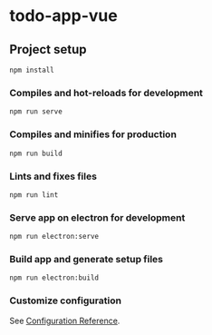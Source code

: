 # todo-app-vue

## Project setup
```
npm install
```

### Compiles and hot-reloads for development
```
npm run serve
```

### Compiles and minifies for production
```
npm run build
```

### Lints and fixes files
```
npm run lint
```

### Serve app on electron for development
```
npm run electron:serve
```

### Build app and generate setup files
```
npm run electron:build
```

### Customize configuration
See [Configuration Reference](https://cli.vuejs.org/config/).
